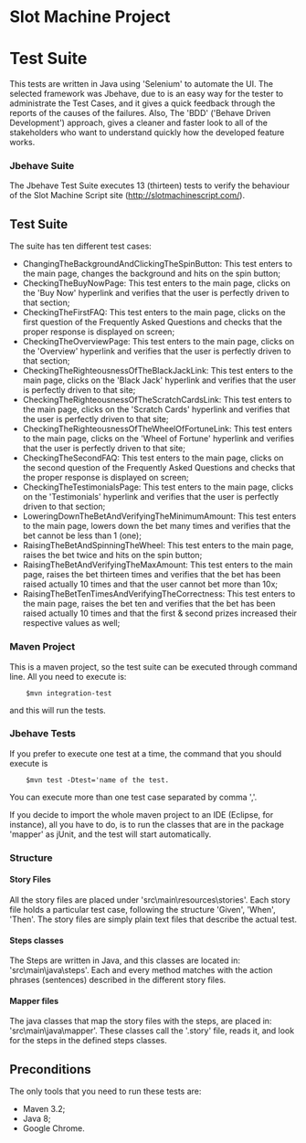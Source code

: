 # Slot Machine Project

# Test Suite

This tests are written in Java using 'Selenium' to automate the UI.
The selected framework was Jbehave, due to is an easy way for the tester to administrate the Test Cases, and it gives a quick feedback through the reports of the causes of the failures.
Also, The 'BDD' ('Behave Driven Development') approach, gives a cleaner and faster look to all of the stakeholders who want to understand quickly how the developed feature works.

### Jbehave Suite

The Jbehave Test Suite executes 13 (thirteen) tests to verify the behaviour of the Slot Machine Script site (http://slotmachinescript.com/).

## Test Suite

The suite has ten different test cases:

- ChangingTheBackgroundAndClickingTheSpinButton: This test enters to the main page, changes the background and hits on the spin button;
- CheckingTheBuyNowPage: This test enters to the main page, clicks on the 'Buy Now' hyperlink and verifies that the user is perfectly driven to that section;
- CheckingTheFirstFAQ: This test enters to the main page, clicks on the first question of the Frequently Asked Questions and checks that the proper response is displayed on screen;
- CheckingTheOverviewPage: This test enters to the main page, clicks on the 'Overview' hyperlink and verifies that the user is perfectly driven to that section;
- CheckingTheRighteousnessOfTheBlackJackLink: This test enters to the main page, clicks on the 'Black Jack' hyperlink and verifies that the user is perfectly driven to that site;
- CheckingTheRighteousnessOfTheScratchCardsLink: This test enters to the main page, clicks on the 'Scratch Cards' hyperlink and verifies that the user is perfectly driven to that site;
- CheckingTheRighteousnessOfTheWheelOfFortuneLink: This test enters to the main page, clicks on the 'Wheel of Fortune' hyperlink and verifies that the user is perfectly driven to that site;
- CheckingTheSecondFAQ: This test enters to the main page, clicks on the second question of the Frequently Asked Questions and checks that the proper response is displayed on screen;
- CheckingTheTestimonialsPage: This test enters to the main page, clicks on the 'Testimonials' hyperlink and verifies that the user is perfectly driven to that section;
- LoweringDownTheBetAndVerifyingTheMinimumAmount: This test enters to the main page, lowers down the bet many times and verifies that the bet cannot be less than 1 (one);
- RaisingTheBetAndSpinningTheWheel: This test enters to the main page, raises the bet twice and hits on the spin button;
- RaisingTheBetAndVerifyingTheMaxAmount: This test enters to the main page, raises the bet thirteen times and verifies that the bet has been raised actually 10 times and that the user cannot bet more than 10x;
- RaisingTheBetTenTimesAndVerifyingTheCorrectness: This test enters to the main page, raises the bet ten and verifies that the bet has been raised actually 10 times and that the first & second prizes increased their respective values as well;


### Maven Project

This is a maven project, so the test suite can be executed through command line. All you need to execute is:
```
    $mvn integration-test
```
and this will run the tests.

### Jbehave Tests

If you prefer to execute one test at a time, the command that you should execute is 
```
    $mvn test -Dtest='name of the test.
```
You can execute more than one test case separated by comma ','.

If you decide to import the whole maven project to an IDE (Eclipse, for instance), all you have to do, is to run the classes that are in the package 'mapper' as jUnit, and the test will start automatically.

### Structure
#### Story Files
All the story files are placed under 'src\main\resources\stories'.
Each story file holds a particular test case, following the structure 'Given', 'When', 'Then'.
The story files are simply plain text files that describe the actual test.
#### Steps classes
The Steps are written in Java, and this classes are located in: 'src\main\java\steps'.
Each and every method matches with the action phrases (sentences) described in the different story files.
#### Mapper files
The java classes that map the story files with the steps, are placed in: 'src\main\java\mapper'.
These classes call the '.story' file, reads it, and look for the steps in the defined steps classes.

## Preconditions

The only tools that you need to run these tests are:
- Maven 3.2;
- Java 8;
- Google Chrome.

